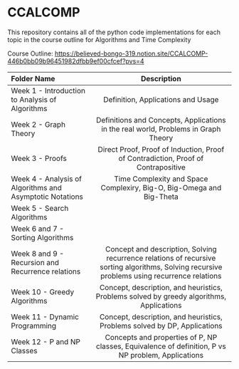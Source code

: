 # **CCALCOMP**

This repository contains all of the python code implementations for each topic in the course outline for Algorithms and Time Complexity

Course Outline: https://believed-bongo-319.notion.site/CCALCOMP-446b0bb09b96451982dfbb9ef00cfcef?pvs=4

| Folder Name | Description |
| :---         |     :---:      |       
| Week 1 - Introduction to Analysis of Algorithms   | Definition, Applications and Usage |
| Week 2 - Graph Theory   | Definitions and Concepts, Applications in the real world, Problems in Graph Theory|
| Week 3 - Proofs   | Direct Proof, Proof of Induction, Proof of Contradiction, Proof of Contrapositive |
| Week 4 - Analysis of Algorithms and Asymptotic Notations   | Time Complexity and Space Complexiry, Big-O, Big-Omega and Big-Theta |
| Week 5 - Search Algorithms  | |
| Week 6 and 7 - Sorting Algorithms | |
| Week 8 and 9 - Recursion and Recurrence relations   | Concept and description, Solving recurrence relations of recursive sorting algorithms, Solving recursive problems using recurrence relations |
| Week 10 - Greedy Algorithms   | Concept, description, and heuristics, Problems solved by greedy algorithms, Applications |
| Week 11 - Dynamic Programming   | Concept, description, and heuristics, Problems solved by DP, Applications|
| Week 12 - P and NP Classes   | Concepts and properties of P, NP classes, Equivalence of definition, P vs NP problem, Applications|

